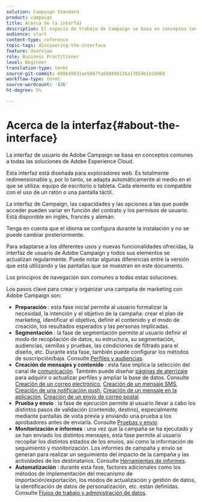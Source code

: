 ```yaml
---
solution: Campaign Standard
product: campaign
title: Acerca de la interfaz
description: El espacio de trabajo de Campaign se basa en conceptos comunes a todas las soluciones de Adobe Experience Cloud.
audience: start
content-type: reference
topic-tags: discovering-the-interface
feature: Overview
role: Business Practitioner
level: Beginner
translation-type: tm+mt
source-git-commit: 088b49931ee5047fa6b949813ba17654b1e10d60
workflow-type: tm+mt
source-wordcount: '436'
ht-degree: 5%

---
```



# Acerca de la interfaz{#about-the-interface}

La interfaz de usuario de Adobe Campaign se basa en conceptos comunes a todas las soluciones de Adobe Experience Cloud.

Esta interfaz está diseñada para exploradores web. Es totalmente redimensionable y, por lo tanto, se adapta automáticamente al medio en el que se utiliza: equipo de escritorio o tableta. Cada elemento es compatible con el uso de un ratón o una pantalla táctil.

La interfaz de Campaign, las capacidades y las opciones a las que puede acceder pueden variar en función del contrato y los permisos de usuario. Está disponible en inglés, francés y alemán.

Tenga en cuenta que el idioma se configura durante la instalación y no se puede cambiar posteriormente.

Para adaptarse a los diferentes usos y nuevas funcionalidades ofrecidas, la interfaz de usuario de Adobe Campaign y todos sus elementos se actualizan regularmente. Puede notar algunas diferencias entre la versión que está utilizando y las pantallas que se muestran en este documento.

Los principios de navegación son comunes a todas estas soluciones.

Los pasos clave para crear y organizar una campaña de marketing con Adobe Campaign son:

* **Preparación** : esta fase inicial permite al usuario formalizar la necesidad, la intención y el objetivo de la campaña: crear el plan de marketing, identificar el objetivo, definir el contenido y el modo de creación, los resultados esperados y las personas implicadas.
* **Segmentación** : la fase de segmentación permite al usuario definir el modo de recopilación de datos, su estructura, su segmentación, audiencias, semillas y pruebas, las condiciones de filtrado para el diseño, etc. Durante esta fase, también puede configurar los métodos de suscripción/baja. Consulte [Perfiles y audiencias](../../audiences/using/about-profiles.md).
* **Creación de mensajes y contenido** : esta fase implica la selección del canal de  [comunicación](../../channels/using/get-started-communication-channels.md). También puede diseñar [páginas de aterrizaje](../../channels/using/getting-started-with-landing-pages.md) para adquirir o actualizar perfiles y ampliar la base de datos. Consulte [Creación de un correo electrónico](../../channels/using/creating-an-email.md), [Creación de un mensaje SMS](../../channels/using/creating-an-sms-message.md), [Creación de una notificación push](../../channels/using/preparing-and-sending-a-push-notification.md), [Creación de un mensaje en la aplicación](../../channels/using/about-in-app-messaging.md), [Creación de un envío de correo postal](../../channels/using/creating-the-direct-mail.md).
* **Prueba y envío** : la fase de ejecución permite al usuario llevar a cabo los distintos pasos de validación (contenido, destino), especialmente mediante pantallas de vista previa y enviando una prueba a los aprobadores antes de enviarla. Consulte [Pruebas y envío](../../sending/using/get-started-sending-messages.md).
* **Monitorización e informes** : una vez que la campaña se ha ejecutado y se han enviado los distintos mensajes, esta fase permite al usuario recopilar los distintos estados de los envíos, así como la información de seguimiento y monitorización. Los informes de campaña y envío se generan para realizar un seguimiento del impacto de la campaña y las actividades de los destinatarios. Consulte [Herramientas de informes](../../reporting/using/about-dynamic-reports.md).
* **Automatización** : durante esta fase, factores adicionales como los métodos de implementación del mecanismo de importación/exportación, los modos de actualización y gestión de datos, la identificación de datos de personalización, etc. están definidas. Consulte [Flujos de trabajo y administración de datos](../../automating/using/get-started-workflows.md).